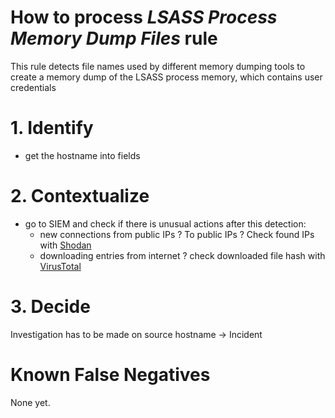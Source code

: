 # How to process *LSASS Process Memory Dump Files* rule
This rule detects file names used by different memory dumping tools to create a memory dump of the LSASS process memory, which contains user credentials

# 1. Identify
- get the hostname into fields

# 2. Contextualize
- go to SIEM and check if there is unusual actions after this detection:
  - new connections from public IPs ? To public IPs ? Check found IPs with [Shodan](https://www.shodan.io/) 
  - downloading entries from internet ? check downloaded file hash with [VirusTotal](https://www.virustotal.com/gui/home/search)


# 3. Decide
Investigation has to be made on source hostname &rarr; Incident

# Known False Negatives
None yet.

